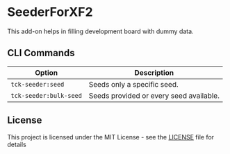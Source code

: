 # SeederForXF2
This add-on helps in filling development board with dummy data.

## CLI Commands
| Option | Description |
| ------ | ----------- |
| `tck-seeder:seed` | Seeds only a specific seed. |
| `tck-seeder:bulk-seed` | Seeds provided or every seed available. |

## License
This project is licensed under the MIT License - see the [LICENSE](LICENSE.md) file for details